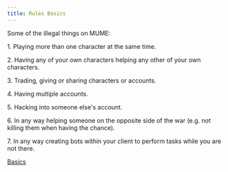 ```yaml
---
title: Rules Basics
---
```


Some of the illegal things on MUME:

1\. Playing more than one character at the same time.

2\. Having any of your own characters helping any other of your own
characters.

3\. Trading, giving or sharing characters or accounts.

4\. Having multiple accounts.

5\. Hacking into someone else's account.

6\. In any way helping someone on the opposite side of the war (e.g. not
killing them when having the chance).

7\. In any way creating bots within your client to perform tasks while
you are not there.

[Basics](Category:Rules "wikilink")